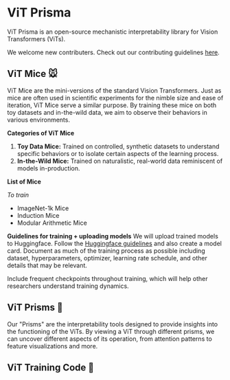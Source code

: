 # ViT Prisma 
ViT Prisma is an open-source mechanistic interpretability library for Vision Transformers (ViTs).

We welcome new contributers. Check out our contributing guidelines [here](https://github.com/soniajoseph/ViT-Prisma/blob/main/CONTRIBUTING.md).

## ViT Mice 🐭
ViT Mice are the mini-versions of the standard Vision Transformers.  Just as mice are often used in scientific experiments for the nimble size and ease of iteration, ViT Mice serve a similar purpose. By training these mice on both toy datasets and in-the-wild data, we aim to observe their behaviors in various environments.

**Categories of ViT Mice** 
1. **Toy Data Mice:** Trained on controlled, synthetic datasets to understand specific behaviors or to isolate certain aspects of the learning process.
2. **In-the-Wild Mice:** Trained on naturalistic, real-world data reminiscent of models in-production.

**List of Mice** 

_To train_
* ImageNet-1k Mice
* Induction Mice
* Modular Arithmetic Mice

**Guidelines for training + uploading models**
We will upload trained models to Huggingface. Follow the [Huggingface guidelines](https://huggingface.co/docs/hub/models-uploading) and also create a model card. Document as much of the training process as possible including dataset, hyperparameters, optimizer, learning rate schedule, and other details that may be relevant.

Include frequent checkpoints throughout training, which will help other researchers understand training dynamics.

## ViT Prisms 🌈
Our "Prisms" are the interpretability tools designed to provide insights into the functioning of the ViTs. By viewing a ViT through different prisms, we can uncover different aspects of its operation, from attention patterns to feature visualizations and more.


## ViT Training Code 🚀

